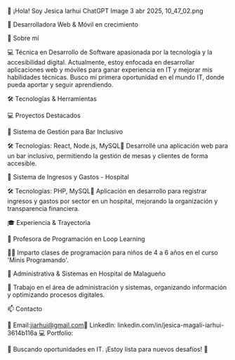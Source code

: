 👋 ¡Hola! Soy Jesica Iarhui ChatGPT Image 3 abr 2025, 10_47_02.png

🚀 Desarrolladora Web & Móvil en crecimiento

📌 Sobre mí

💻 Técnica en Desarrollo de Software apasionada por la tecnología y la accesibilidad digital. Actualmente, estoy enfocada en desarrollar aplicaciones web y móviles para ganar experiencia en IT y mejorar mis habilidades técnicas. Busco mi primera oportunidad en el mundo IT, donde pueda aportar y seguir aprendiendo.

🛠️ Tecnologías & Herramientas



💻 Proyectos Destacados

📌 Sistema de Gestión para Bar Inclusivo

🛠️ Tecnologías: React, Node.js, MySQL📄 Desarrollé una aplicación web para un bar inclusivo, permitiendo la gestión de mesas y clientes de forma accesible.

📌 Sistema de Ingresos y Gastos - Hospital

🛠️ Tecnologías: PHP, MySQL📄 Aplicación en desarrollo para registrar ingresos y gastos por sector en un hospital, mejorando la organización y transparencia financiera.

🎓 Experiencia & Trayectoria

📌 Profesora de Programación en Loop Learning

👩‍🏫 Imparto clases de programación para niños de 4 a 6 años en el curso 'Minis Programando'.

📌 Administrativa & Sistemas en Hospital de Malagueño

🏥 Trabajo en el área de administración y sistemas, organizando información y optimizando procesos digitales.

📫 Contacto

📩 Email:jiarhui@gmail.com🔗 LinkedIn: linkedin.com/in/jesica-magali-iarhui-3614b116a 💻 Portfolio: 

📍 Buscando oportunidades en IT. ¡Estoy lista para nuevos desafíos! 🚀


